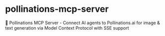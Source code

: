 # pollinations-mcp-server
🎨 Pollinations MCP Server - Connect AI agents to Pollinations.ai for image &amp; text generation via Model Context Protocol with SSE support

